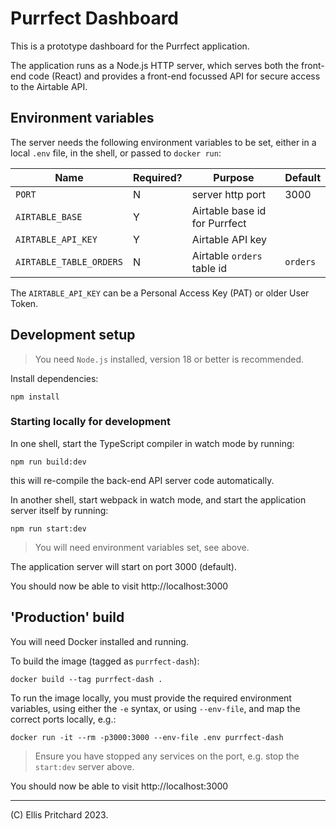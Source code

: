 # Purrfect Dashboard

This is a prototype dashboard for the Purrfect application.

The application runs as a Node.js HTTP server, which serves both the front-end code (React) and provides a front-end focussed API for secure access to the Airtable API.

## Environment variables

The server needs the following environment variables to be set, either in a local `.env` file, in the shell, or passed to `docker run`:

| Name | Required? | Purpose | Default |
| ---- | --------- | ------- | ------- |
| `PORT` | N | server http port | 3000 |
| `AIRTABLE_BASE` | Y | Airtable base id for Purrfect | |
| `AIRTABLE_API_KEY` | Y | Airtable API key | |
| `AIRTABLE_TABLE_ORDERS` | N | Airtable `orders` table id | `orders` |

The `AIRTABLE_API_KEY` can be a Personal Access Key (PAT) or older User Token.

## Development setup

> You need `Node.js` installed, version 18 or better is recommended.

Install dependencies:
```
npm install
```

### Starting locally for development

In one shell, start the TypeScript compiler in watch mode by running:
```
npm run build:dev
```
this will re-compile the back-end API server code automatically.

In another shell, start webpack in watch mode, and start the application server itself by running:

```
npm run start:dev
```

> You will need environment variables set, see above.

The application server will start on port 3000 (default).

You should now be able to visit http://localhost:3000


## 'Production' build

You will need Docker installed and running.

To build the image (tagged as `purrfect-dash`):

```
docker build --tag purrfect-dash .
```

To run the image locally, you must provide the required environment variables, using either the `-e` syntax, or using `--env-file`, and map the correct ports locally, e.g.:

```
docker run -it --rm -p3000:3000 --env-file .env purrfect-dash
```

> Ensure you have stopped any services on the port, e.g. stop the `start:dev` server above.

You should now be able to visit http://localhost:3000

---

(C) Ellis Pritchard 2023.
